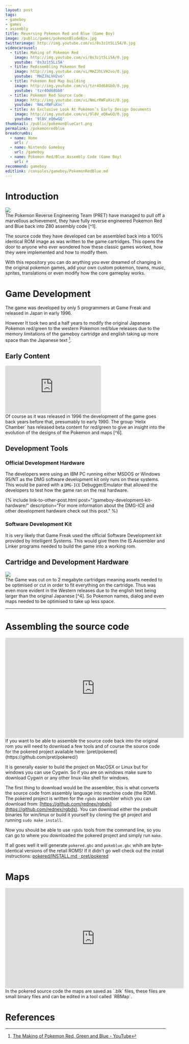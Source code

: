 ```yaml
---
layout: post
tags: 
- gameboy
- games
- assembly
title: Reversing Pokemon Red and Blue (Game Boy)
image: /public/games/pokemonBludeBox.jpg
twitterimage: http://img.youtube.com/vi/0s3z1t5Li5A/0.jpg
videocarousel:
  - title: Making of Pokemon Red
    image: http://img.youtube.com/vi/0s3z1t5Li5A/0.jpg
    youtube: '0s3z1t5Li5A'
  - title: ReAssembling Pokemon Red
    image: http://img.youtube.com/vi/MmZJhLVH2vo/0.jpg
    youtube: 'MmZJhLVH2vo'
  - title: Pokemon Red Map building
    image: http://img.youtube.com/vi/tzr4Od68Gb0/0.jpg
    youtube: 'tzr4Od68Gb0'
  - title: Pokemon Red Source Code
    image: http://img.youtube.com/vi/NmLrRWFuXxc/0.jpg
    youtube: 'NmLrRWFuXxc'
  - title: An Exclusive Look At Pokémon’s Early Design Documents
    image: http://img.youtube.com/vi/9l8V_eQ6wGQ/0.jpg
    youtube: '9l8V_eQ6wGQ'
thumbnail: /public/pokemonBlueCart.png
permalink: /pokemonredblue
breadcrumbs:
  - name: Home
    url: /
  - name: Nintendo Gameboy
    url: /gameboy
  - name: Pokemon Red/Blue Assembly Code (Game Boy)
    url: #
recommend: gameboy
editlink: /consoles/gameboy/PokemonRedBlue.md
---
```


# Introduction
<section class="postSection">
<img src="/public/pokemonBlueCart.png" class="wow slideInLeft postImage" />

<div markdown="1">
The Pokemon Reverse Engineering Team (PRET) have managed to pull off a marvellous achievement, they have fully reverse engineered Pokemon Red and Blue back into Z80 assembly code [^1].

The source code they have developed can be assembled back into a 100% identical ROM image as was written to the game cartridges. This opens the door to anyone who ever wondered how these classic games worked, how they were implemented and how to modify them.

With this repository you can do anything you ever dreamed of changing in the original pokemon games, add your own custom pokemon, towns, music, sprites, translations or even modify how the core gameplay works. 
</div>
</section>

# Game Development
The game was developed by only 5 programmers at Game Freak and released in Japan in early 1996.

However It took two and a half years to modify the original Japanese Pokemon red/green to the western Pokemon red/blue releases due to the memory limitations of the gameboy cartridge and english taking up more space than the Japanese text [^4]. 

## Early Content
<section class="postSection">
<iframe  class="wow slideInLeft postImage" src="https://www.youtube.com/embed/y8byjH9skHM" frameborder="0" allow="accelerometer; autoplay; encrypted-media; gyroscope; picture-in-picture" allowfullscreen></iframe>
<div markdown="1">
Of course as it was released in 1996 the development of the game goes back years before that, presumably to early 1990. The group `Helix Chamber` has released beta content for red/green to give an insight into the evolution of the designs of the Pokemon and maps [^6].
</div>
</section>

## Development Tools

### Official Development Hardware
The developers were using an IBM PC running either MSDOS or Windows 95/NT as the DMG software development kit only runs on these systems. This would be paired with a `DMG-ICE` Debugger/Emulator that allowed the developers to test how the game ran on the real hardware.

{% include link-to-other-post.html post="/gameboy-development-kit-hardware/" description="For more information about the DMG-ICE and other development hardware check out this post." %}

### Software Development Kit
It is very likely that Game Freak used the official Software Development kit provided by Intelligent Systems. This would give them the IS Assembler and Linker programs needed to build the game into a working rom.

## Cartridge and Development Hardware
<section class="postSection">
<img src="/public/pokemonBlueCircuit.png" class="wow slideInLeft postImage" />
<div markdown="1">
The Game was cut on to 2 megabyte cartridges meaning assets needed to be optimised or cut in order to fit everything on the cartridge. Thus was even more evident in the Western releases due to the english text being larger than the original Japanese [^4]. So Pokemon names, dialog and even maps needed to be optimised to take up less space.
</div>
</section>

---
# Assembling the source code
<section class="postSection">
<iframe width="560" height="315" src="https://www.youtube.com/embed/MmZJhLVH2vo" frameborder="0" allow="accelerometer; autoplay; encrypted-media; gyroscope; picture-in-picture" allowfullscreen></iframe>

<div markdown="1">
If you want to be able to assemble the source code back into the original rom you will need to download a few tools and of course the source code for the pokered project available here: [pret/pokered](https://github.com/pret/pokered/)

It is generally easier to build the project on MacOSX or Linux but for windows you can use Cygwin. So if you are on windows make sure to download Cygwin or any other linux-like shell for windows.

The first thing to download would be the assembler, this is what converts the source code from assembly language into machine code (the ROM). The pokered project is written for the `rgbds` assembler which you can download from: [https://github.com/rednex/rgbds](https://github.com/rednex/rgbds).
You can download either the prebuilt binaries for win/linux or build it yourself by cloning the git project and running `sudo make install`.

Now you should be able to use `rgbds` tools from the command line, so you can go to where you downloaded the pokered project and simply run `make`.

If all goes well it will generate `pokered.gbc` and `pokeblue.gbc` whih are byte-identical versions of the retail ROMS! If it didn't go well check out the install instructions: [pokered/INSTALL.md · pret/pokered](https://github.com/pret/pokered/blob/6ba3765c5932996f5da6417ae703794ff10bb1cb/INSTALL.md)
</div>
</section>

# Maps
<section class="postSection">
<iframe width="560" height="315" src="https://www.youtube.com/embed/tzr4Od68Gb0" frameborder="0" allow="accelerometer; autoplay; encrypted-media; gyroscope; picture-in-picture" allowfullscreen></iframe>

<div markdown="1">
In the pokered source code the maps are saved as `.blk` files, these files are small binary files and can be edited in a tool called `RBMap`.
</div>
</section>


# References
[^1]: [pret/pokered: disassembly of Pokémon Red/Blue](https://github.com/pret/pokered)
[^2]: [Made in Assembly? (Pokemon Red Source Code) - YouTube](https://www.youtube.com/watch?v=NmLrRWFuXxc)
[^3]: [pokered/credits_text.asm at 6ba3765c5932996f5da6417ae703794ff10bb1cb · pret/pokered](https://github.com/pret/pokered/blob/6ba3765c5932996f5da6417ae703794ff10bb1cb/text/credits_text.asm)
[^4]: [The Making of Pokemon Red, Green and Blue - YouTube](https://www.youtube.com/watch?v=0s3z1t5Li5A)
[^5]: [An Exclusive Look At Pokémon’s Early Design Documents - YouTube](https://www.youtube.com/watch?v=9l8V_eQ6wGQ)
[^6]: [What Dreams May Come: Prototype Data for Pokémon Red and Green – Helix Chamber](https://helixchamber.com/2019/02/16/what-dreams-may-come/)

